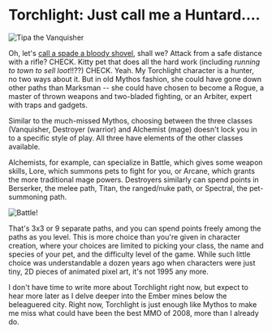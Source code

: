 # Torchlight: Just call me a Huntard....

![Tipa the Vanquisher](http://westkarana.com/wp-content/uploads/2009/10/Torchlight-2009-10-28-00-27-09-44.jpg "Tipa the Vanquisher")

Oh, let's [call a spade a bloody shovel](http://en.wikipedia.org/wiki/To_call_a_spade_a_spade), shall we? Attack from a safe distance with a rifle? CHECK. Kitty pet that does all the hard work (including *running to town to sell loot*!!??) CHECK. Yeah. My Torchlight character is a hunter, no two ways about it. But in old Mythos fashion, she could have gone down other paths than Marksman -- she could have chosen to become a Rogue, a master of thrown weapons and two-bladed fighting, or an Arbiter, expert with traps and gadgets.

Similar to the much-missed Mythos, choosing between the three classes (Vanquisher, Destroyer (warrior) and Alchemist (mage) doesn't lock you in to a specific style of play. All three have elements of the other classes available.

Alchemists, for example, can specialize in Battle, which gives some weapon skills, Lore, which summons pets to fight for you, or Arcane, which grants the more traditional mage powers. Destroyers similarly can spend points in Berserker, the melee path, Titan, the ranged/nuke path, or Spectral, the pet-summoning path.

![Battle!](http://westkarana.com/wp-content/uploads/2009/10/Torchlight-2009-10-27-23-42-12-48.jpg "Battle!")

That's 3x3 or 9 separate paths, and you can spend points freely among the paths as you level. This is more choice than you're given in character creation, where your choices are limited to picking your class, the name and species of your pet, and the difficulty level of the game. While such little choice was understandable a dozen years ago when characters were just tiny, 2D pieces of animated pixel art, it's not 1995 any more.

I don't have time to write more about Torchlight right now, but expect to hear more later as I delve deeper into the Ember mines below the beleaguered city. Right now, Torchlight is just enough like Mythos to make me miss what could have been the best MMO of 2008, more than I already do.

